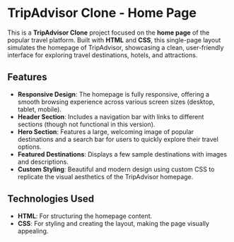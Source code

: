 # TripAdvisor Clone - Home Page

This is a **TripAdvisor Clone** project focused on the **home page** of the popular travel platform. Built with **HTML** and **CSS**, this single-page layout simulates the homepage of TripAdvisor, showcasing a clean, user-friendly interface for exploring travel destinations, hotels, and attractions.

## Features

- **Responsive Design**: The homepage is fully responsive, offering a smooth browsing experience across various screen sizes (desktop, tablet, mobile).
- **Header Section**: Includes a navigation bar with links to different sections (though not functional in this version).
- **Hero Section**: Features a large, welcoming image of popular destinations and a search bar for users to quickly explore their travel options.
- **Featured Destinations**: Displays a few sample destinations with images and descriptions.
- **Custom Styling**: Beautiful and modern design using custom CSS to replicate the visual aesthetics of the TripAdvisor homepage.

## Technologies Used

- **HTML**: For structuring the homepage content.
- **CSS**: For styling and creating the layout, making the page visually appealing.
